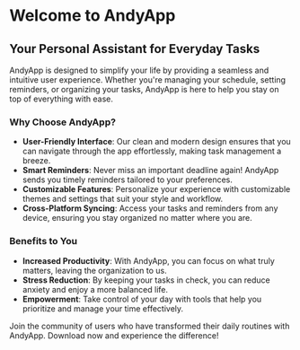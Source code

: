 # Welcome to AndyApp

## Your Personal Assistant for Everyday Tasks

AndyApp is designed to simplify your life by providing a seamless and intuitive user experience. Whether you're managing your schedule, setting reminders, or organizing your tasks, AndyApp is here to help you stay on top of everything with ease.

### Why Choose AndyApp?
- **User-Friendly Interface**: Our clean and modern design ensures that you can navigate through the app effortlessly, making task management a breeze.
- **Smart Reminders**: Never miss an important deadline again! AndyApp sends you timely reminders tailored to your preferences.
- **Customizable Features**: Personalize your experience with customizable themes and settings that suit your style and workflow.
- **Cross-Platform Syncing**: Access your tasks and reminders from any device, ensuring you stay organized no matter where you are.

### Benefits to You
- **Increased Productivity**: With AndyApp, you can focus on what truly matters, leaving the organization to us.
- **Stress Reduction**: By keeping your tasks in check, you can reduce anxiety and enjoy a more balanced life.
- **Empowerment**: Take control of your day with tools that help you prioritize and manage your time effectively.

Join the community of users who have transformed their daily routines with AndyApp. Download now and experience the difference!
